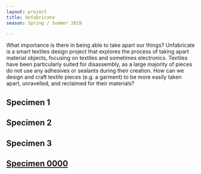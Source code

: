 ```yaml
---
layout: project
title: Unfabricate
season: Spring / Summer 2019

---
```

What importance is there in being able to take apart our things? Unfabricate is a smart textiles design project that explores the process of taking apart material objects, focusing on textiles and sometimes electronics. Textiles have been particularly suited for disassembly, as a large majority of pieces do not use any adhesives or sealants during their creation. How can we design and craft textile pieces (e.g. a garment) to be more easily taken apart, unravelled, and reclaimed for their materials?

## Specimen 1

## Specimen 2

## Specimen 3

## [Specimen 0000](./electronic_0000)